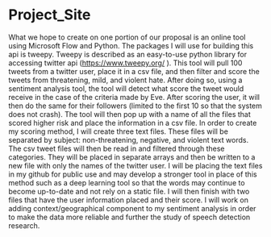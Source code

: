 # Project_Site
What we hope to create on one portion of our proposal is an online tool using Microsoft Flow and Python. The packages I will use for building this api is tweepy. Tweepy is described as an easy-to-use python library for accessing twitter api (https://www.tweepy.org/ ). This tool will pull 100 tweets from a twitter user, place it in a csv file, and then filter and score the tweets from threatening, mild, and violent hate. After doing so, using a sentiment analysis tool, the tool will detect what score the tweet would receive in the case of the criteria made by Eve. After scoring the user, it will then do the same for their followers (limited to the first 10 so that the system does not crash). The tool will then pop up with a name of all the files that scored higher risk and place the information in a csv file.    In order to create my scoring method, I will create three text files. These files will be separated by subject: non-threatening, negative, and violent text words. The csv tweet files will then be read in and filtered through these categories. They will be placed in separate arrays and then be written to a new file with only the names of the twitter user. I will be placing the text files in my github for public use and may develop a stronger tool in place of this method such as a deep learning tool so that the words may continue to become up-to-date and not rely on a static file. I will then finish with two files that have the user information placed and their score. I will work on adding context/geographical component to my sentiment analysis in order to make the data more reliable and further the study of speech detection research.  
